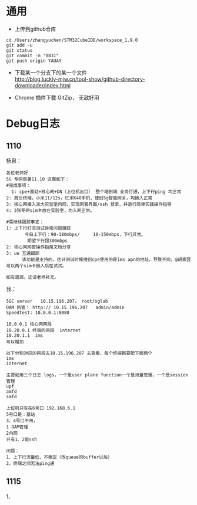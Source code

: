 # 通用
- 上传到github仓库
~~~
cd /Users/zhangyuchen/STM32CubeIDE/workspace_1.9.0
git add -u
git status
git commit -m "0831"
git push origin YAUAY
~~~

- 下载某一个分支下的某一个文件\
http://blog.luckly-mjw.cn/tool-show/github-directory-downloader/index.html

- Chrome 插件下载
GitZip， 无敌好用


# Debug日志


## <span id = "1">1110</span>
杨泉：
```
各位老师好
5G 专网部署11.10 进展如下：
#完成事项：
  1: cpe+基站+核心网+DN（上位机出口） 整个端到端 业务打通，上下行ping 均正常
2: 商业终端，小米11/12s，红米K40手机，捷创5g智能网关，均接入正常
3: 核心网接入浙大实验室内网，实现网管界面/ssh 登录，并进行简单实践操作指导
4: 3张专网sim卡放在实验室，均入网正常。

#需继续跟踪事宜：
1: 上下行打流测试异常问题跟踪
       今日上下行：90-180mbps/     10-150mbps，下行异常。
        期望下行超300mbps
2: 核心网网管操作指南文档分享
3: ue 互通跟踪
      该功能是支持的，估计测试时候捷创cpe使用的是ims apn的地址，导致不同，@胡家翌 可以两个sim卡接入后在试试。

如有遗漏，还请老师补充。
```

我：
```
5GC server   10.15.196.207， root/xglab
OAM 网管： http:// 10.15.196.207   admin/admin
Speedtest: 10.0.0.1:8080

10.0.0.1 核心网网段
10.20.0.1 终端的网段  internet
10.20.1.1  ims
可以增加

以下分别对应的网段去10.15.196.207 去查看，每个终端都要配下面两个
ims
internet

主要就用三个日志 logs，一个是user plane function一个是流量管理，一个是session管理
upf
amfd
smfd

上位机只有在6号口 192.168.6.1
5号口是：基站
3、4号口不用，
1 OAM管理
2内网
只有1、2能ssh

问题：
1、上下行流量低，不稳定（改queue的buffer以后）
2、终端之间无法ping通
```

## <span id = "2">1115</span>
1、
